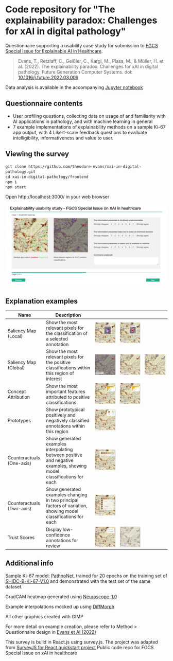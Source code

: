 # Code repository for "The explainability paradox: Challenges for xAI in digital pathology"

Questionnaire supporting a usability case study for submission to [FGCS Special Issue for Explainable AI in Healthcare](https://www.journals.elsevier.com/future-generation-computer-systems/call-for-papers/explainable-artificial-intelligence-for-healthcare).

> Evans, T., Retzlaff, C., Geißler, C., Kargl, M., Plass, M., & Müller, H. et al. (2022). The explainability paradox: Challenges for xAI in digital pathology. Future Generation Computer Systems. doi: [10.1016/j.future.2022.03.009](https://doi.org/10.1016/j.future.2022.03.009)

Data analysis is available in the accompanying [Jupyter notebook](/DataProcessing/data_processing.ipynb)

## Questionnaire contents

- User profiling questions, collecting data on usage of and familiarity with AI applications in pathology, and with machine learning in general
- 7 example implementations of explainability methods on a sample Ki-67 app output, with 4 Likert-scale feedback questions to evalluate intelligibility, informativeness and value to user.

## Viewing the survey

```
git clone https://github.com/theodore-evans/xai-in-digital-pathology.git
cd xai-in-digital-pathology/frontend
npm i
npm start
```
Open http://localhost:3000/ in your web browser

![](frontend/project_assets/screenshot.png)

## Explanation examples

|    Name    |     Description    |        |  |  |
|------------|--------------------|----------------|-|-|
| Saliency Map (Local) | Show the most relevant pixels for the classification of a selected annotation |![](frontend/src/assets/SM/gradcam_local_0.png)|![](frontend/src/assets/SM/gradcam_local_1.png)| |
| Saliency Map (Global) | Show the most relevant pixels for the positive classifications within this region of interest |![](frontend/src/assets/SM/gradcam_0.png)|![](frontend/src/assets/SM/gradcam_1.png)| ![](frontend/src/assets/SM/guided_backprop_0.png)|
| Concept Attribution | Show the most important features attributed to positive classifications |![](frontend/src/assets/CA/text_attributes_0.png)| ![](frontend/src/assets/CA/text_attributes_1.png)| |
| Prototypes | Show prototypical positively and negatively classified annotations within this region |![](frontend/src/assets/PR/prototypes_0.png)| | |
| Counteractuals (One-axis) | Show generated examples interpolating between positive and negative examples, showing model classifications for each |![](frontend/src/assets/CF/one_axis_0.png)| | |
| Counteractuals (Two-axis) | Show generated examples changing in two principal factors of variation, showing model classifications for each |![](frontend/src/assets/CF/two_axis_0.png)| | |
| Trust Scores | Display low-confidence annotations for review |![](frontend/src/assets/TS/color_coded_0.png)|![](frontend/src/assets/TS/edge_cases_0.png) | |


## Additional info

Sample Ki-67 model: [PathnoNet](https://github.com/SHIDCenter/PathoNet), trained for 20 epochs on the training set of [SHIDC-B-Ki-67-V1.0](https://shiraz-hidc.com/service/ki-67-dataset/) and demonstrated with the test set of the same dataset.

GradCAM heatmap generated using [Neuroscope-1.0](https://github.com/c3di/neuroscope)

Example interpolations mocked up using [DiffMorph](https://github.com/volotat/DiffMorph)

All other graphics created with GIMP

For more detail on example creation, please refer to Method > Questionnaire design in [Evans et Al (2022)](doi.org/10.1016/j.future.2022.03.009)

This survey is build in React.js using survey.js. The project was adapted from [SurveyJS for React quickstart project](https://github.com/surveyjs/surveyjs_react_quickstart.git)
Public code repo for FGCS Special Issue on xAI in healthcare
